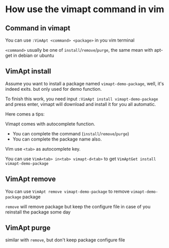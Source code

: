 How use the vimapt command in vim
===

## Command in vimapt

You can use `:VimApt <command> <package>` in you vim terminal

`<command>` usually be one of `install`/`remove`/`purge`, the same mean with apt-get in debian or ubuntu

## VimApt install
Assume you want to install a package named `vimapt-demo-package`, well, it's indeed exits. but only used for demo function.

To finish this work, you need input `:VimApt install vimapt-demo-package` and press enter, vimapt will download and install it for you all automatic. 

Here comes a tips:

Vimapt comes with autocomplete function.

* You can complete the command (`install`/`remove`/`purge`)
* You can complete the package name also.

Vim use `<tab>` as autocomplete key.

You can use `VimA<tab> in<tab> vimapt-d<tab>` to get `VimAptGet install vimapt-demo-package`


## VimApt remove
You can use `VimApt remove vimapt-demo-package` to remove `vimapt-demo-package` package

`remove` will remove package but keep the configure file in case of you reinstall the package some day

## VimApt purge ##
similar with `remove`, but don't keep package configure file